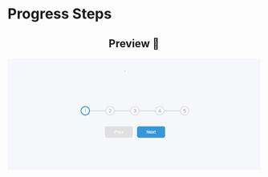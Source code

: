 # Progress Steps



<h2 align="center">Preview 📱</h2>

   <p align="center">
      <img src="png/001.png" max-width="750" alt="Progress Steps">
   </p>


